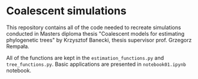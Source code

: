 # Coalescent simulations

This repository contains all of the code needed to recreate simulations conducted in Masters diploma thesis "Coalescent models for estimating phylogenetic trees" by Krzysztof Banecki, thesis supervisor prof. Grzegorz Rempała.

All of the functions are kept in the `estimation_functions.py` and `tree_functions.py`. Basic applications are presented in `notebook01.ipynb` notebook.
